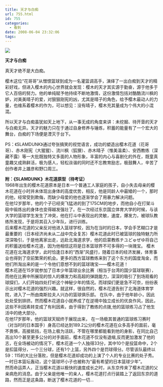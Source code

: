 ```yaml
---
title: 天才与白痴
url: 755.html
id: 755
categories:
  - 看到
date: 2008-06-04 23:32:06
tags:
---
```


![](http://photo.guolaijie.com/rooufer/attachments/month_0806/y200864233034.jpg)  
  

**天才与白痴**

  
真天才绝不是大白痴。  
  
樱木这位“花哥哥”从憎恨篮球到成为一名灌篮调高手，演绎了一出白痴到天才的精彩好戏，但进入樱木的内心世界就会发现：樱木的天才其实源于勤奋，源于他多于它人百倍的努力。他的单纯赋予他持续不断地激情，这份激情包括对酷酷流川枫的妒，对美美晴子的爱，对狠狠刚宪的凶，尤其是晴子的角色，给予樱木最动人的力量，也维系着樱木的作为，可以想见：没有晴子，樱木充其量成为个伟大的小混混。  
  
所以天才与白痴虽犹如天上地下，从一事无成的角度来讲：未挖掘、待开垦的天才与白痴无异。天才的魅力只在于通过自身修养与锤炼，积蓄的能量有了一个宏大的舞台，白痴的下场便是湮灭于台下。  
  
PS：《SLAMDUNK》通过夸张搞笑的视觉语言，成功的塑造出樱木花道（花哥哥）、赤木刚宪（大猩猩）、流川枫（狐狸）、赤木晴子（惟美温柔）、安西教练（深藏不露）等一大批既独特又多面的人物形象，丰富的内心与喜剧化的外在，既童真童趣又成熟鲜活，极为感人，轻松诙谐的同时还不忘教育励志，极鼓舞人，辛苦了创作者井上雄彦和野口周三。  
  
**附：《SLAMDUNK》木花道原型（待考证）**  
1968年出生的樱木花道原本是日本一个普通工人家庭的孩子，自小失去母亲的樱木花道在小时并未体现出身体的高度优势，相反，他是同龄人中最矮的一个，那时的他，经常受到欺侮，而缺少母爱的他也逐渐学会了用暴力解决问题。  
在他12岁那年，他的个子已经突飞猛进的到了175CM的地步，而他自小在打架斗殴中锻炼出的身体也变得越发强壮了。在一次经过东京国立体育大学的时候，与该大学的篮球学生发生了冲突，他在打斗中表现出的灵敏，速度，爆发力，被球队教练所发现，于是将其召入少年队，进行训练。  
后来樱木花道的父亲反对他进入篮球学校，因为在当时的日本，学会手艺糊口才是最重要的（日本经济尚未从二战中完全复苏）樱木花道此时已被篮球的独特魅力所深深吸引，于是他离家出走，远赴北海道求学，他的启蒙教练チユどゅぜゆ将自己的积蓄送给樱木花道，因为他相信这将是日本篮球界不可多得的一块瑰宝。 樱木花道在北海道求学，此时恰逢日本的“西渐”风盛行，随着日本的经济发展，体育事业也得到了空前繁荣的机会。更多的西方篮球教练来到了这个东方的国度淘金，而他们所淘出来的是一个令他们意想不到的篮球瑰宝——樱木花道！  
樱木花道在15岁就参加了日本少年篮球业余比赛（相当于台湾的国少篮球联赛），而他在比赛中所展现的惊人的爆发力和高超的弹跳能力，深深的吸引了到场观看的球探们，人们开始四处打听这个神秘少年的情况。而球探们更是急不可奈，纷纷表示出对樱木花道的强烈兴趣。就这样，很自然的，樱木花道告别了北海道体育学院，进入了一所由南斯拉夫人兴办的篮球俱乐部。 在队中，由于他年龄小，因此处处受到排挤。然而樱木花道自小就养成了在逆境中独立成长的优良作风，因此，这些不利因素转变成了有利因素，由于得到了教练的点拨,他的篮球练习占了他生活中的绝大部分。  
在他17岁那年，他的篮球天赋终于展现出来， 在一场极其普通的篮球练习赛时（对当时的日本国手）身高已经达到189.2公分的樱木花道在众多高手的面前，毫不畏惧，高接抵挡，在场上极为活跃，不管在哪里都能看到他的身影，在同比自己高出10个甚至更多公分的对手面前，樱木花道不仅没有退缩,反而更加激发了他的志，在全场被动的情况下，樱木花道一个人独得33分，其中10个是投篮命中，2个是扣篮得分，一个三分球，还有1个上篮，另外四个是罚球得分。尽管该队最终以59：115的大比分落败，但是樱木花道却成功的上演了个人的专业比赛的处子秀。一时日本篮坛轰动，这个篮球坏小子也被称为“最有希望的日本篮球少年”。  
然而命运弄人，正当樱木花道以极快的速度成长之时，从东京传来了樱木花道的父亲病危的消息。由于父亲是他唯一的亲人，樱木花道打点行装踏上了返回东京的道路，然而正是这条路，断送了樱木花道的一切…